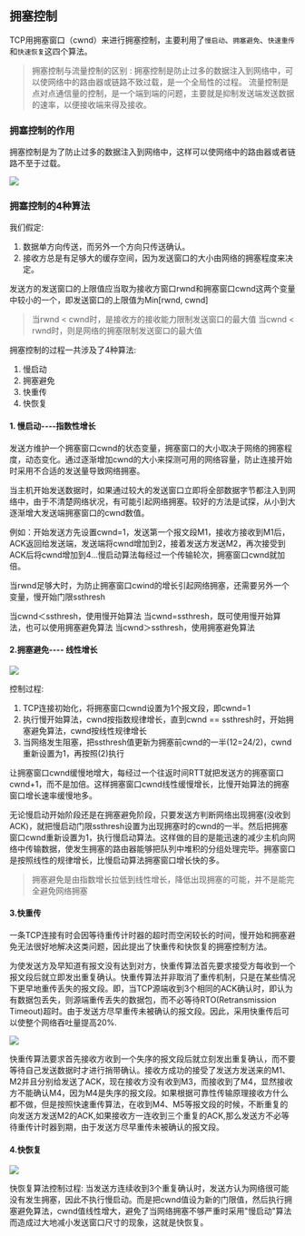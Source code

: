 ## 拥塞控制

TCP用拥塞窗口（cwnd）来进行拥塞控制，主要利用了`慢启动`、`拥塞避免`、`快速重传`和`快速恢复`这四个算法。

> 拥塞控制与流量控制的区别 :
> 拥塞控制是防止过多的数据注入到网络中，可以使网络中的路由器或链路不致过载，是一个全局性的过程。
> 流量控制是点对点通信量的控制，是一个端到端的问题，主要就是抑制发送端发送数据的速率，以便接收端来得及接收。



### 拥塞控制的作用

拥塞控制是为了防止过多的数据注入到网络中，这样可以使网络中的路由器或者链路不至于过载。

![](https://ae01.alicdn.com/kf/Hafadf25fc10e4daa926eb986455d35f9s.jpg)

### 拥塞控制的4种算法

我们假定:

1. 数据单方向传送，而另外一个方向只传送确认。
2. 接收方总是有足够大的缓存空间，因为发送窗口的大小由网络的拥塞程度来决定。

发送方的发送窗口的上限值应当取为接收方窗口rwnd和拥塞窗口cwnd这两个变量中较小的一个，即发送窗口的上限值为Min[rwnd, cwnd]

> 当rwnd < cwnd时，是接收方的接收能力限制发送窗口的最大值
> 当cwnd < rwnd时，则是网络的拥塞限制发送窗口的最大值

拥塞控制的过程一共涉及了4种算法:

1. 慢启动
2. 拥塞避免
3. 快重传
4. 快恢复

#### 1. 慢启动----指数性增长

发送方维护一个拥塞窗口cwnd的状态变量，拥塞窗口的大小取决于网络的拥塞程度，动态变化。通过逐渐增加cwnd的大小来探测可用的网络容量，防止连接开始时采用不合适的发送量导致网络拥塞。

当主机开始发送数据时，如果通过较大的发送窗口立即将全部数据字节都注入到网络中，由于不清楚网络状况，有可能引起网络拥塞。较好的方法是试探，从小到大逐渐增大发送端拥塞窗口的cwnd数值。

例如：开始发送方先设置cwnd=1，发送第一个报文段M1，接收方接收到M1后，ACK返回给发送端，发送端将cwnd增加到2，接着发送方发送M2，再次接受到ACK后将cwnd增加到4...慢启动算法每经过一个传输轮次，拥塞窗口cwnd就加倍。

当rwnd足够大时，为防止拥塞窗口cwind的增长引起网络拥塞，还需要另外一个变量，慢开始门限ssthresh

当cwnd＜ssthresh，使用慢开始算法 当cwnd=ssthresh，既可使用慢开始算法，也可以使用拥塞避免算法 当cwnd＞ssthresh，使用拥塞避免算法



#### 2.拥塞避免---- 线性增长

![](https://ae01.alicdn.com/kf/H89df6225056546b48b2f1376bab917b73.jpg)

控制过程:

1. TCP连接初始化，将拥塞窗口cwnd设置为1个报文段，即cwnd=1
2. 执行慢开始算法，cwnd按指数规律增长，直到cwnd == ssthresh时，开始拥塞避免算法，cwnd按线性规律增长
3. 当网络发生阻塞，把ssthresh值更新为拥塞前cwnd的一半(12=24/2)，cwnd重新设置为1，再按照(2)执行

让拥塞窗口cwnd缓慢地增大，每经过一个往返时间RTT就把发送方的拥塞窗口cwnd+1，而不是加倍。这样拥塞窗口cwnd线性缓慢增长，比慢开始算法的拥塞窗口增长速率缓慢地多。

无论慢启动开始阶段还是在拥塞避免阶段，只要发送方判断网络出现拥塞(没收到ACK)，就把慢启动门限ssthresh设置为出现拥塞时的cwnd的一半。然后把拥塞窗口cwnd重新设置为1，执行慢启动算法。这样做的目的是能迅速的减少主机向网络中传输数据，使发生拥塞的路由器能够把队列中堆积的分组处理完毕。拥塞窗口是按照线性的规律增长，比慢启动算法拥塞窗口增长快的多。

> 拥塞避免是由指数增长拉低到线性增长，降低出现拥塞的可能，并不是能完全避免网络拥塞

#### 3.快重传

一条TCP连接有时会因等待重传计时器的超时而空闲较长的时间，慢开始和拥塞避免无法很好地解决这类问题，因此提出了快重传和快恢复的拥塞控制方法。

为使发送方及早知道有报文没有达到对方，快重传算法首先要求接受方每收到一个报文段后就立即发出重复确认。快重传算法并非取消了重传机制，只是在某些情况下更早地重传丢失的报文段。即，当TCP源端收到3个相同的ACK确认时，即认为有数据包丢失，则源端重传丢失的数据包，而不必等待RTO(Retransmission Timeout)超时。由于发送方尽早重传未被确认的报文段。因此，采用快重传后可以使整个网络吞吐量提高20%.

![](https://ae01.alicdn.com/kf/He2360ab085144d8fb65092a03441d50ay.jpg)

快重传算法要求首先接收方收到一个失序的报文段后就立刻发出重复确认，而不要等待自己发送数据时才进行捎带确认。接收方成功的接受了发送方发送来的M1、M2并且分别给发送了ACK，现在接收方没有收到M3，而接收到了M4，显然接收方不能确认M4，因为M4是失序的报文段。如果根据可靠性传输原理接收方什么都不做，但是按照快速重传算法，在收到M4、M5等报文段的时候，不断重复的向发送方发送M2的ACK,如果接收方一连收到三个重复的ACK,那么发送方不必等待重传计时器到期，由于发送方尽早重传未被确认的报文段。

#### 4.快恢复

![](https://youpaiyun.zongqilive.cn//20190825144839.png)

快恢复算法控制过程:
当发送方连续收到3个重复确认时，发送方认为网络很可能没有发生拥塞，因此不执行慢启动。而是把cwnd值设为新的门限值，然后执行拥塞避免算法，cwnd值线性增大，避免了当网络拥塞不够严重时采用"慢启动"算法而造成过大地减小发送窗口尺寸的现象，这就是快恢复。

































































































































